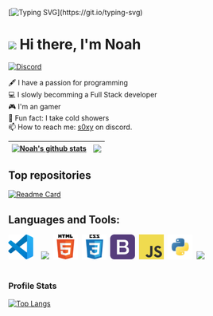 [![Typing SVG](https://readme-typing-svg.herokuapp.com?font=Courier+new&color=%23808080&size=40&width=800&duration=6969&lines=Welcome+to+my+profile!)](https://git.io/typing-svg)
# <img src="https://raw.githubusercontent.com/iampavangandhi/iampavangandhi/master/gifs/Hi.gif" width="30px"> Hi there, I'm Noah

[![Discord](https://img.shields.io/badge/Discord-s0xy.dev-7289DA?style=for-the-badge&logo=discord&logoColor=7289DA&logoWidth=20&labelColor=000)](https://discord.com/users/799947770014072852)

:fountain_pen: I have a passion for programming</br>
:computer: I slowly becomming a Full Stack developer</br>
:video_game: I'm an gamer</br>
:shower: Fun fact: I take cold showers</br>
:mailbox: How to reach me: <a href="https://discord.com/users/799947770014072852">s0xy</a> on discord.

| <a href="https://github.com/fisken01/github-readme-stats"><img align="center" src="https://github-readme-stats.vercel.app/api?username=fisken01&theme=github_dark&hide=contribs,issues&show_icons=true&hide_border=true" alt="Noah's github stats" /></a> | <a href="https://github.com/fisken01/github-readme-stats"><img align="center" src="https://github-readme-stats.vercel.app/api/top-langs/?username=fisken01&theme=github_dark&layout=compact&hide_border=true" /></a> |
| ------------- | ------------- |

## Top repositories
[![Readme Card](https://github-readme-stats.vercel.app/api/pin/?username=fisken01&repo=fnHouserobbery&theme=github_dark)](https://github.com/fisken01/fnHouserobbery)


## Languages and Tools:
<div>
  <img width=50px src="https://raw.githubusercontent.com/github/explore/80688e429a7d4ef2fca1e82350fe8e3517d3494d/topics/visual-studio-code/visual-studio-code.png">&nbsp;&nbsp;&nbsp;
  <img width=50px src="https://cdn.freebiesupply.com/logos/large/2x/eclipse-11-logo-png-transparent.png">&nbsp;
  <img width=50px src="https://raw.githubusercontent.com/github/explore/80688e429a7d4ef2fca1e82350fe8e3517d3494d/topics/html/html.png">&nbsp;
  <img width=50px src="https://raw.githubusercontent.com/github/explore/80688e429a7d4ef2fca1e82350fe8e3517d3494d/topics/css/css.png">&nbsp;
  <img width=50px src="https://raw.githubusercontent.com/github/explore/80688e429a7d4ef2fca1e82350fe8e3517d3494d/topics/bootstrap/bootstrap.png">&nbsp;
  <img width=50px src="https://raw.githubusercontent.com/github/explore/80688e429a7d4ef2fca1e82350fe8e3517d3494d/topics/javascript/javascript.png">&nbsp;
  <img width=50px src="https://raw.githubusercontent.com/github/explore/80688e429a7d4ef2fca1e82350fe8e3517d3494d/topics/python/python.png">&nbsp;
  <img width=50px src="https://upload.wikimedia.org/wikipedia/commons/1/18/C_Programming_Language.svg">&nbsp;
</div>

</br>



### Profile Stats
[![Top Langs](https://github-readme-stats.vercel.app/api?username=fisken01&theme=algolia&show_icons=true)](https://github.com/fisken01)

